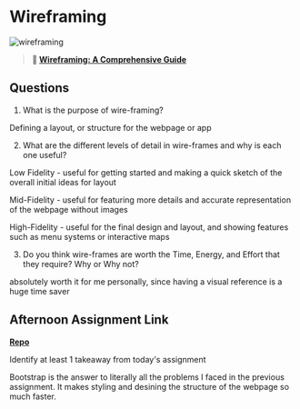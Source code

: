 # Wireframing

![wireframing](https://bcw.blob.core.windows.net/public/img/courses/2293087935019893)

> **📖 [Wireframing: A Comprehensive Guide](https://codeworksacademy.com/fs-student-guide/resources/wk1/06-Wireframing)**

## Questions

1. What is the purpose of wire-framing? 

Defining a layout, or structure for the webpage or app

2. What are the different levels of detail in wire-frames and why is each one useful?

Low Fidelity - useful for getting started and making a quick sketch of the overall initial ideas for layout

Mid-Fidelity - useful for featuring more details and accurate representation of the webpage without images

High-Fidelity - useful for the final design and layout, and showing features such as menu systems or interactive maps

3. Do you think wire-frames are worth the Time, Energy, and Effort that they require? Why or Why not?

absolutely worth it for me personally, since having a visual reference is a huge time saver

## Afternoon Assignment Link

**[Repo](https://tobycomon.github.io/partner-site-clone/)**

Identify at least 1 takeaway from today's assignment


Bootstrap is the answer to literally all the problems I faced in the previous assignment. It makes styling and desining the structure of the webpage so much faster. 
